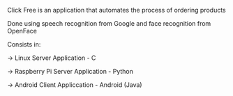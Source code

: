 Click Free is an application that automates the process of ordering products

Done using speech recognition from Google and face recognition from OpenFace

Consists in:

-> Linux Server Application - C

-> Raspberry Pi Server Application - Python

-> Android Client Appliccation - Android (Java)
